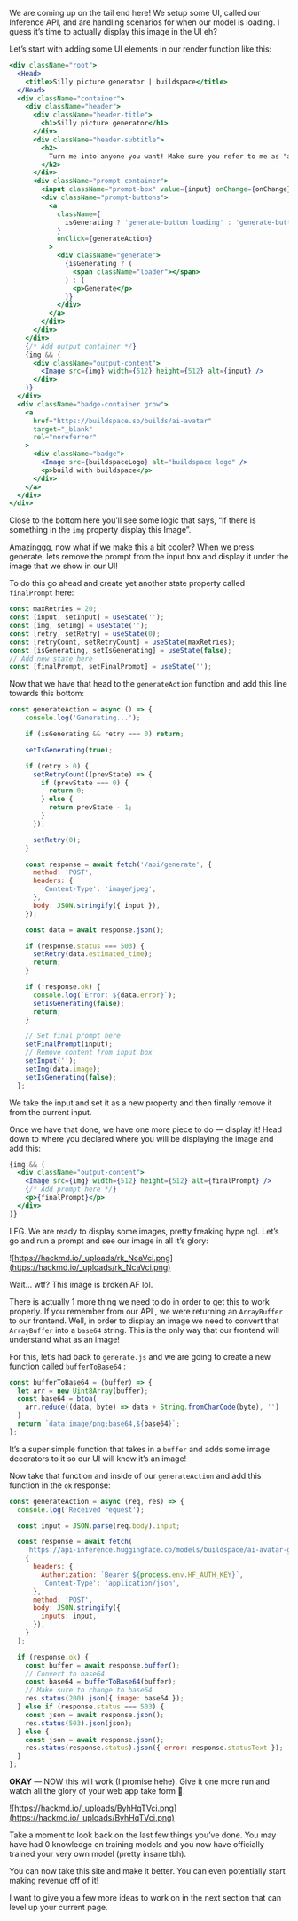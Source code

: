 We are coming up on the tail end here! We setup some UI, called our Inference API, and are handling scenarios for when our model is loading. I guess it’s time to actually display this image in the UI eh?

Let’s start with adding some UI elements in our render function like this:

```jsx
<div className="root">
  <Head>
    <title>Silly picture generator | buildspace</title>
  </Head>
  <div className="container">
    <div className="header">
      <div className="header-title">
        <h1>Silly picture generator</h1>
      </div>
      <div className="header-subtitle">
        <h2>
          Turn me into anyone you want! Make sure you refer to me as "abraza" in the prompt
        </h2>
      </div>
      <div className="prompt-container">
        <input className="prompt-box" value={input} onChange={onChange} />
        <div className="prompt-buttons">
          <a
            className={
              isGenerating ? 'generate-button loading' : 'generate-button'
            }
            onClick={generateAction}
          >
            <div className="generate">
              {isGenerating ? (
                <span className="loader"></span>
              ) : (
                <p>Generate</p>
              )}
            </div>
          </a>
        </div>
      </div>
    </div>
    {/* Add output container */}
    {img && (
      <div className="output-content">
        <Image src={img} width={512} height={512} alt={input} />
      </div>
    )}
  </div>
  <div className="badge-container grow">
    <a
      href="https://buildspace.so/builds/ai-avatar"
      target="_blank"
      rel="noreferrer"
    >
      <div className="badge">
        <Image src={buildspaceLogo} alt="buildspace logo" />
        <p>build with buildspace</p>
      </div>
    </a>
  </div>
</div>
```

Close to the bottom here you’ll see some logic that says, “if there is something in the `img` property display this Image”. 

Amazinggg, now what if we make this a bit cooler? When we press generate, lets remove the prompt from the input box and display it under the image that we show in our UI!

To do this go ahead and create yet another state property called `finalPrompt` here:

```jsx
const maxRetries = 20;
const [input, setInput] = useState('');
const [img, setImg] = useState('');
const [retry, setRetry] = useState(0);
const [retryCount, setRetryCount] = useState(maxRetries);
const [isGenerating, setIsGenerating] = useState(false);
// Add new state here
const [finalPrompt, setFinalPrompt] = useState('');
```

Now that we have that head to the `generateAction` function and add this line towards this bottom:

```jsx
const generateAction = async () => {
    console.log('Generating...');

    if (isGenerating && retry === 0) return;

    setIsGenerating(true);

    if (retry > 0) {
      setRetryCount((prevState) => {
        if (prevState === 0) {
          return 0;
        } else {
          return prevState - 1;
        }
      });

      setRetry(0);
    }

    const response = await fetch('/api/generate', {
      method: 'POST',
      headers: {
        'Content-Type': 'image/jpeg',
      },
      body: JSON.stringify({ input }),
    });

    const data = await response.json();

    if (response.status === 503) {
      setRetry(data.estimated_time);
      return;
    }

    if (!response.ok) {
      console.log(`Error: ${data.error}`);
      setIsGenerating(false);
      return;
    }

    // Set final prompt here
    setFinalPrompt(input);
    // Remove content from input box
    setInput('');
    setImg(data.image);
    setIsGenerating(false);
  };
```

We take the input and set it as a new property and then finally remove it from the current input.

Once we have that done, we have one more piece to do — display it! Head down to where you declared where you will be displaying the image and add this:

```jsx
{img && (
  <div className="output-content">
    <Image src={img} width={512} height={512} alt={finalPrompt} />
    {/* Add prompt here */}
    <p>{finalPrompt}</p>
  </div>
)}
```

LFG. We are ready to display some images, pretty freaking hype ngl. Let’s go and run a prompt and see our image in all it’s glory:

![https://hackmd.io/_uploads/rk_NcaVci.png](https://hackmd.io/_uploads/rk_NcaVci.png)

Wait… wtf? This image is broken AF lol. 

There is actually 1 more thing we need to do in order to get this to work properly. If you remember from our API , we were returning an `ArrayBuffer` to our frontend. Well, in order to display an image we need to convert that `ArrayBuffer` into a `base64` string. This is the only way that our frontend will understand what as an image!

For this, let’s had back to `generate.js` and we are going to create a new function called `bufferToBase64` :

```jsx
const bufferToBase64 = (buffer) => {
  let arr = new Uint8Array(buffer);
  const base64 = btoa(
    arr.reduce((data, byte) => data + String.fromCharCode(byte), '')
  )
  return `data:image/png;base64,${base64}`;
};
```

It’s a super simple function that takes in a `buffer` and adds some image decorators to it so our UI will know it’s an image!

Now take that function and inside of our `generateAction` and add this function in the `ok` response:
```jsx
const generateAction = async (req, res) => {
  console.log('Received request');

  const input = JSON.parse(req.body).input;

  const response = await fetch(
    `https://api-inference.huggingface.co/models/buildspace/ai-avatar-generator`,
    {
      headers: {
        Authorization: `Bearer ${process.env.HF_AUTH_KEY}`,
        'Content-Type': 'application/json',
      },
      method: 'POST',
      body: JSON.stringify({
        inputs: input,
      }),
    }
  );

  if (response.ok) {
    const buffer = await response.buffer();
    // Convert to base64
    const base64 = bufferToBase64(buffer);
    // Make sure to change to base64
    res.status(200).json({ image: base64 });
  } else if (response.status === 503) {
    const json = await response.json();
    res.status(503).json(json);
  } else {
    const json = await response.json();
    res.status(response.status).json({ error: response.statusText });
  }
};
```

**OKAY** — NOW this will work (I promise hehe). Give it one more run and watch all the glory of your web app take form 🥲. 

![https://hackmd.io/_uploads/ByhHqTVci.png](https://hackmd.io/_uploads/ByhHqTVci.png)

Take a moment to look back on the last few things you’ve done. You may have had 0 knowledge on training models and you now have officially trained your very own model (pretty insane tbh).

You can now take this site and make it better. You can even potentially start making revenue off of it!

I want to give you a few more ideas to work on in the next section that can level up your current page.